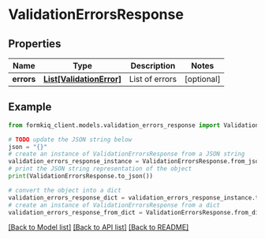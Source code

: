 # ValidationErrorsResponse


## Properties

Name | Type | Description | Notes
------------ | ------------- | ------------- | -------------
**errors** | [**List[ValidationError]**](ValidationError.md) | List of errors | [optional] 

## Example

```python
from formkiq_client.models.validation_errors_response import ValidationErrorsResponse

# TODO update the JSON string below
json = "{}"
# create an instance of ValidationErrorsResponse from a JSON string
validation_errors_response_instance = ValidationErrorsResponse.from_json(json)
# print the JSON string representation of the object
print(ValidationErrorsResponse.to_json())

# convert the object into a dict
validation_errors_response_dict = validation_errors_response_instance.to_dict()
# create an instance of ValidationErrorsResponse from a dict
validation_errors_response_from_dict = ValidationErrorsResponse.from_dict(validation_errors_response_dict)
```
[[Back to Model list]](../README.md#documentation-for-models) [[Back to API list]](../README.md#documentation-for-api-endpoints) [[Back to README]](../README.md)


